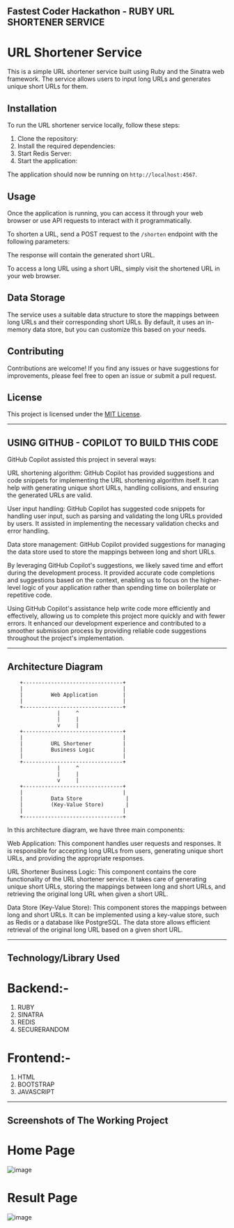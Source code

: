 Fastest Coder Hackathon - RUBY URL SHORTENER SERVICE
----------------------------------------------------

# URL Shortener Service

This is a simple URL shortener service built using Ruby and the Sinatra web framework. The service allows users to input long URLs and generates unique short URLs for them.

## Installation

To run the URL shortener service locally, follow these steps:

1. Clone the repository:
2. Install the required dependencies:
3. Start Redis Server:
4. Start the application:

The application should now be running on `http://localhost:4567`.

## Usage

Once the application is running, you can access it through your web browser or use API requests to interact with it programmatically.

To shorten a URL, send a POST request to the `/shorten` endpoint with the following parameters:

The response will contain the generated short URL.

To access a long URL using a short URL, simply visit the shortened URL in your web browser.

## Data Storage

The service uses a suitable data structure to store the mappings between long URLs and their corresponding short URLs. By default, it uses an in-memory data store, but you can customize this based on your needs.

## Contributing

Contributions are welcome! If you find any issues or have suggestions for improvements, please feel free to open an issue or submit a pull request.

## License

This project is licensed under the [MIT License](LICENSE).

----------------------------------------------
**USING GITHUB - COPILOT TO BUILD THIS CODE**
----------------------------------------------
GitHub Copilot assisted this project in several ways:

URL shortening algorithm: GitHub Copilot has provided suggestions and code snippets for implementing the URL shortening algorithm itself. It can help with generating unique short URLs, handling collisions, and ensuring the generated URLs are valid.

User input handling: GitHub Copilot has suggested code snippets for handling user input, such as parsing and validating the long URLs provided by users. It assisted in implementing the necessary validation checks and error handling.

Data store management: GitHub Copilot provided suggestions for managing the data store used to store the mappings between long and short URLs.

By leveraging GitHub Copilot's suggestions, we likely saved time and effort during the development process. It provided accurate code completions and suggestions based on the context, enabling us to focus on the higher-level logic of your application rather than spending time on boilerplate or repetitive code.

Using GitHub Copilot's assistance help write code more efficiently and effectively, allowing us to complete this project more quickly and with fewer errors. It enhanced our development experience and contributed to a smoother submission process by providing reliable code suggestions throughout the project's implementation.

--------------------
Architecture Diagram
--------------------
        +--------------------------------+
        |                                |
        |         Web Application        |
        |                                |
        +--------------------------------+
                    |     ^
                    |     |
                    v     |
        +--------------------------------+
        |                                |
        |         URL Shortener          |
        |         Business Logic         |
        |                                |
        +--------------------------------+
                    |     ^
                    |     |
                    v     |
        +--------------------------------+
        |                                |
        |         Data Store              |
        |         (Key-Value Store)       |
        |                                |
        +--------------------------------+

In this architecture diagram, we have three main components:

Web Application: This component handles user requests and responses. It is responsible for accepting long URLs from users, generating unique short URLs, and providing the appropriate responses.

URL Shortener Business Logic: This component contains the core functionality of the URL shortener service. It takes care of generating unique short URLs, storing the mappings between long and short URLs, and retrieving the original long URL when given a short URL.

Data Store (Key-Value Store): This component stores the mappings between long and short URLs. It can be implemented using a key-value store, such as Redis or a database like PostgreSQL. The data store allows efficient retrieval of the original long URL based on a given short URL.

-----------------------
Technology/Library Used
-----------------------

# Backend:-
  1. RUBY
  2. SINATRA
  3. REDIS
  4. SECURERANDOM
# Frontend:-
  1. HTML
  2. BOOTSTRAP
  3. JAVASCRIPT

----------------------------------
Screenshots of The Working Project
----------------------------------
# Home Page
![image](https://github.com/Fastest-Coder-First/Ruby-URL-Shortner-Service-by-Team-Aafat/assets/36267825/de49ac1f-3f71-459a-8277-daf6ba3e90ec)

# Result Page
![image](https://github.com/Fastest-Coder-First/Ruby-URL-Shortner-Service-by-Team-Aafat/assets/36267825/bb865c7a-006a-484d-8e14-c133fb3a3a35)
